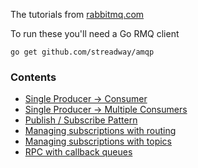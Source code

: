 The tutorials from [rabbitmq.com](http://www.rabbitmq.com/getstarted.html)

To run these you'll need a Go RMQ client
```shell
go get github.com/streadway/amqp
```

### Contents
- [Single Producer -> Consumer](./01_hello-world)
- [Single Producer -> Multiple Consumers](./02_work-queues)
- [Publish / Subscribe Pattern](./03_pub-sub)
- [Managing subscriptions with routing](./04_routing)
- [Managing subscriptions with topics](./05_topics)
- [RPC with callback queues](./06_rpc)
